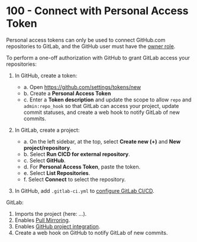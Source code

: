 # 100 - Connect with Personal Access Token

Personal access tokens can only be used to connect GitHub.com repositories to GitLab, and the GitHub user must have the [owner role](https://docs.github.com/en/get-started/learning-about-github/access-permissions-on-github).

To perform a one-off authorization with GitHub to grant GitLab access your repositories:

1. In GitHub, create a token:
   - a. Open https://github.com/settings/tokens/new
   - b. Create a **Personal Access Token**
   - c. Enter a **Token description** and update the scope to allow ```repo``` and ```admin:repo_hook``` so that GitLab can access your project, update commit statuses, and create a web hook to notify GitLab of new commits.

2. In GitLab, create a project:
   - a. On the left sidebar, at the top, select **Create new (+)** and **New project/repository**.
   - b. Select **Run CICD for external repository**.
   - c. Select **GitHub**.
   - d. For **Personal Access Token**, paste the token.
   - e. Select **List Repositories**.
   - f. Select **Connect** to select the repository.

4. In GitHub, add ```.gitlab-ci.yml``` to [configure GitLab CI/CD](https://docs.gitlab.com/ee/ci/quick_start/index.html).

GitLab:

1. Imports the project (here: ...).
2. Enables [Pull Mirroring](https://docs.gitlab.com/ee/user/project/repository/mirror/pull.html).
3. Enables [GitHub project integration](https://docs.gitlab.com/ee/user/project/integrations/github.html).
4. Create a web hook on GitHub to notify GitLab of new commits.
